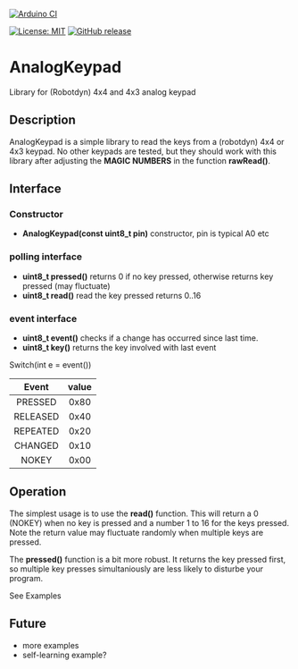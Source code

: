 
[![Arduino CI](https://github.com/RobTillaart/AnalogKeypad/workflows/Arduino%20CI/badge.svg)](https://github.com/marketplace/actions/arduino_ci)

[![License: MIT](https://img.shields.io/badge/license-MIT-green.svg)](https://github.com/RobTillaart/AnalogKeypad/blob/master/LICENSE)
[![GitHub release](https://img.shields.io/github/release/RobTillaart/AnalogKeypad.svg?maxAge=3600)](https://github.com/RobTillaart/AnalogKeypad/releases)


# AnalogKeypad

Library for (Robotdyn) 4x4 and 4x3 analog keypad


## Description

AnalogKeypad is a simple library to read the keys from a (robotdyn) 4x4 or 4x3 keypad.
No other keypads are tested, but they should work with this library after adjusting
the **MAGIC NUMBERS** in the function **rawRead()**.


## Interface


### Constructor

- **AnalogKeypad(const uint8_t pin)** constructor, pin is typical A0 etc


### polling interface

- **uint8_t pressed()** returns 0 if no key pressed, otherwise returns key pressed (may fluctuate)
- **uint8_t read()** read the key pressed returns 0..16


### event interface

- **uint8_t event()** checks if a change has occurred since last time.
- **uint8_t key()** returns the key involved with last event

Switch(int e = event()) 
  
| Event    | value |
|:--------:|:-----:|
| PRESSED  | 0x80  |
| RELEASED | 0x40  |
| REPEATED | 0x20  |
| CHANGED  | 0x10  |
| NOKEY    | 0x00  |


## Operation

The simplest usage is to use the **read()** function. 
This will return a 0 (NOKEY) when no key is pressed and
a number 1 to 16 for the keys pressed. Note the return value may
fluctuate randomly when multiple keys are pressed.

The **pressed()** function is a bit more robust.
It returns the key pressed first, so multiple key presses simultaniously 
are less likely to disturbe your program.

See Examples

## Future

- more examples
- self-learning example?


